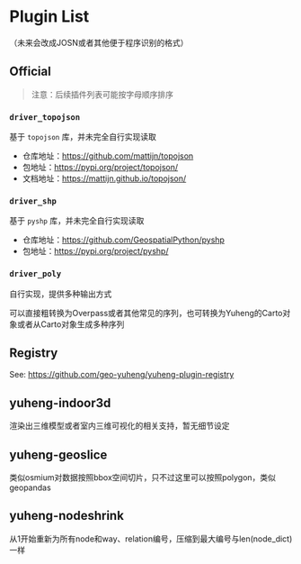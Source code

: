 # Plugin List

（未来会改成JOSN或者其他便于程序识别的格式）

## Official

> 注意：后续插件列表可能按字母顺序排序

### `driver_topojson`

基于 `topojson` 库，并未完全自行实现读取

* 仓库地址：https://github.com/mattijn/topojson
* 包地址：https://pypi.org/project/topojson/
* 文档地址：https://mattijn.github.io/topojson/

### `driver_shp`

基于 `pyshp` 库，并未完全自行实现读取

* 仓库地址：https://github.com/GeospatialPython/pyshp
* 包地址：https://pypi.org/project/pyshp/

### `driver_poly`

自行实现，提供多种输出方式

可以直接粗转换为Overpass或者其他常见的序列，也可转换为Yuheng的Carto对象或者从Carto对象生成多种序列

## Registry

See: https://github.com/geo-yuheng/yuheng-plugin-registry



## yuheng-indoor3d

渲染出三维模型或者室内三维可视化的相关支持，暂无细节设定

## yuheng-geoslice

类似osmium对数据按照bbox空间切片，只不过这里可以按照polygon，类似geopandas

## yuheng-nodeshrink

从1开始重新为所有node和way、relation编号，压缩到最大编号与len(node_dict)一样
  


